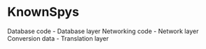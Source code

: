 # KnownSpys
Database code - Database layer
Networking code - Network layer 
Conversion data - Translation layer
